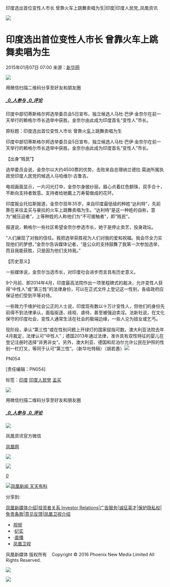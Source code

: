 印度选出首位变性人市长 曾靠火车上跳舞卖唱为生|印度|印度人民党\_凤凰资讯

![](https://dolphin.deliver.ifeng.com/c?z=ifeng&la=0&si=2&ci=23&cg=22&c=29&or=232&l=728&bg=728&b=726&u=https://y0.ifengimg.com/34c4a1d78882290c/2012/0528/1x1.gif)

# 印度选出首位变性人市长 曾靠火车上跳舞卖唱为生

2015年01月07日 07:00 来源：[新华网](http://news.xinhuanet.com/world/2015-01/07/c_127363964.htm)

![](http://h2.ifengimg.com/0f56ee67a4c375c2/2013/1106/indeccode.png)

用微信扫描二维码分享至好友和朋友圈

##### [_0_人参与](http://gentie.ifeng.com/view.html?docUrl=http%3A%2F%2Fnews.ifeng.com%2Fa%2F20150107%2F42876240_0.shtml&docName=%E5%8D%B0%E5%BA%A6%E9%80%89%E5%87%BA%E9%A6%96%E4%BD%8D%E5%8F%98%E6%80%A7%E4%BA%BA%E5%B8%82%E9%95%BF%20%E6%9B%BE%E9%9D%A0%E7%81%AB%E8%BD%A6%E4%B8%8A%E8%B7%B3%E8%88%9E%E5%8D%96%E5%94%B1%E4%B8%BA%E7%94%9F&skey=ad73a6&pcUrl=http%3A%2F%2Fnews.ifeng.com%2Fa%2F20150107%2F42876240_0.shtml) [_0_评论](http://gentie.ifeng.com/view.html?docUrl=http%3A%2F%2Fnews.ifeng.com%2Fa%2F20150107%2F42876240_0.shtml&docName=%E5%8D%B0%E5%BA%A6%E9%80%89%E5%87%BA%E9%A6%96%E4%BD%8D%E5%8F%98%E6%80%A7%E4%BA%BA%E5%B8%82%E9%95%BF%20%E6%9B%BE%E9%9D%A0%E7%81%AB%E8%BD%A6%E4%B8%8A%E8%B7%B3%E8%88%9E%E5%8D%96%E5%94%B1%E4%B8%BA%E7%94%9F&skey=ad73a6&pcUrl=http%3A%2F%2Fnews.ifeng.com%2Fa%2F20150107%2F42876240_0.shtml)

印度中部切蒂斯格尔邦选举委员会5日宣布，独立候选人马杜·巴伊·金奈尔在前一天举行的赖格尔市长选举中获胜。金奈尔由此成为印度首名“变性人”市长。

原标题：印度选出首位变性人市长 曾靠火[车](http://auto.ifeng.com/)上跳舞卖唱为生

印度中部切蒂斯格尔邦选举委员会5日宣布，独立候选人马杜·巴伊·金奈尔在前一天举行的赖格尔市长选举中获胜。金奈尔由此成为印度首名“变性人”市长。

【出身“贱民”】

选举委员会说，金奈尔以大约4500票的优势，击败来自总理纳兰德拉·莫迪所属执政党印度人民党的候选人马哈维尔·古鲁吉。

电视画面显示，一片闪光灯中，金奈尔身披纱丽，眉心点着红色额珠，双手合十，不断向支持者致意。支持者给她戴上万寿菊做成的花环。

印度报业托拉斯报道，金奈尔现年35岁，来自印度最低级的种姓“达利特”，先前靠在来往孟买与豪拉的火车上跳舞卖唱为生。“达利特”是这一种姓的自称，意为“被压迫者”，上等种姓的人称他们为“不可接触者”，即“贱民”。

报道说，赖格尔一些社区希望金奈尔参选市长，她于是停止卖艺，投身政坛。

“人们展现了对我的信任。我把选举获胜视为人们对我的爱和祝福。我会尽全力实现他们的梦想，”金奈尔告诉媒体记者，“是公众的支持鼓舞了我第一次参加选举，而且我能获胜，只是因为他们支持我。”

【历史意义】

一些媒体说，金奈尔当选市长，对印度社会进步而言具有历史意义。

9个月前、即2014年4月，印度最高法院作出一项里程碑式的裁决，允许变性人获得“中性人”或“第三性”的法律身份，可以在正式文件上登记这一性别，各级政府应保证他们受到平等对待。

一些致力于维护社会公正的人士说，印度现有数以十万计变性人，但他们的身份先前得不到法律承认，面临驱逐、歧视、虐待，甚至被强迫卖淫。法新社说，在文化保守的印度社会，变性人通常生活在社会的极端边缘，一些人沦为妓女或乞丐。

现阶段，承认“第三性”或在性别问题上开绿灯的国家屈指可数。澳大利亚法院去年4月裁定，法律认可“中性人”；德国2013年通过法律，准许具有双性特征的婴儿在登记注册时选择“非男非女”。另外，澳大利亚、德国和尼泊尔允许公民在护照的性别一栏打叉，等同于认可“第三性”。（新华社特稿）（胡若愚）[![](http://img.ifeng.com/page/Logo.gif)](http://www.ifeng.com/)

PN054

\[责任编辑：PN054\]

标签：[印度](http://search.ifeng.com/sofeng/search.action?c=1&q=%E5%8D%B0%E5%BA%A6) [印度人民党](http://search.ifeng.com/sofeng/search.action?c=1&q=%E5%8D%B0%E5%BA%A6%E4%BA%BA%E6%B0%91%E5%85%9A) [孟买](http://search.ifeng.com/sofeng/search.action?c=1&q=%E5%AD%9F%E4%B9%B0)

![](http://h2.ifengimg.com/0f56ee67a4c375c2/2013/1106/indeccode.png)

用微信扫描二维码分享至好友和朋友圈

##### [_0_人参与](http://gentie.ifeng.com/view.html?docUrl=http%3A%2F%2Fnews.ifeng.com%2Fa%2F20150107%2F42876240_0.shtml&docName=%E5%8D%B0%E5%BA%A6%E9%80%89%E5%87%BA%E9%A6%96%E4%BD%8D%E5%8F%98%E6%80%A7%E4%BA%BA%E5%B8%82%E9%95%BF%20%E6%9B%BE%E9%9D%A0%E7%81%AB%E8%BD%A6%E4%B8%8A%E8%B7%B3%E8%88%9E%E5%8D%96%E5%94%B1%E4%B8%BA%E7%94%9F&skey=ad73a6&pcUrl=http%3A%2F%2Fnews.ifeng.com%2Fa%2F20150107%2F42876240_0.shtml) [_0_评论](http://gentie.ifeng.com/view.html?docUrl=http%3A%2F%2Fnews.ifeng.com%2Fa%2F20150107%2F42876240_0.shtml&docName=%E5%8D%B0%E5%BA%A6%E9%80%89%E5%87%BA%E9%A6%96%E4%BD%8D%E5%8F%98%E6%80%A7%E4%BA%BA%E5%B8%82%E9%95%BF%20%E6%9B%BE%E9%9D%A0%E7%81%AB%E8%BD%A6%E4%B8%8A%E8%B7%B3%E8%88%9E%E5%8D%96%E5%94%B1%E4%B8%BA%E7%94%9F&skey=ad73a6&pcUrl=http%3A%2F%2Fnews.ifeng.com%2Fa%2F20150107%2F42876240_0.shtml)

![](http://d.ifengimg.com/w80_h80_nocache/y0.ifengimg.com/e01ed39fc2da5d4a/2013/1107/00092ec33d1b6502592a18584daddf3e.jpg)

凤凰资讯官方微信

[凤凰网](http://weibo.com/phoenixnewmedia "凤凰网")

![](http://y2.ifengimg.com/ifengimcp/pic/20150902/3677f2773fd79f12b079_size1_w35_h15.png)

![](http://dsp.djc888.cn/ifeng/map?ifuserid=1730531877628_9yu5z79731)

[_0_](javascript:void\(0\);)

[![凤凰新闻 天天有料](http://y3.ifengimg.com/a/2015/0130/b3e486531275e3b.JPG)](http://api.3g.ifeng.com/ifengtg?adid=11345)

分享到:

[凤凰新媒体介绍](http://www.ifeng.com/corp/about/intro/)|[投资者关系 Investor Relations](http://ir.ifeng.com/)|[广告服务](http://biz.ifeng.com/)|[诚征英才](http://career.ifeng.com/)|[保护隐私权](http://www.ifeng.com/corp/privacy/)|[免责条款](http://www.ifeng.com/corp/exemption/)|[意见反馈](http://help.ifeng.com/)|[凤凰卫视介绍](http://phtv.ifeng.com/intro/)

-   [视频](http://v.ifeng.com/ "视频")
-   ·[纪实](http://v.ifeng.com/documentary/index.shtml "纪实")
-   ·[直播](http://v.ifeng.com/live/ "直播")
-   [凤凰卫视](http://phtv.ifeng.com/ "凤凰卫视")

凤凰新媒体 版权所有    Copyright © 2016 Phoenix New Media Limited All Rights Reserved.

![](http://ifeng.wrating.com/a.gif?a=192ebbcfa1b&t=&i=48d53adb6.192ebbcfa28.0.21a5a5a501b04&b=https%3A//news.ifeng.com/a/20150107/42876240_0.shtml&c=860010-2063990101&s=800x600x24&l=en-us&z=0&j=0&f=-&ut=30&n=&js=&ck=1)

![](http://ifeng.wrating.com/a.gif?a=&c=860010-2063990101)